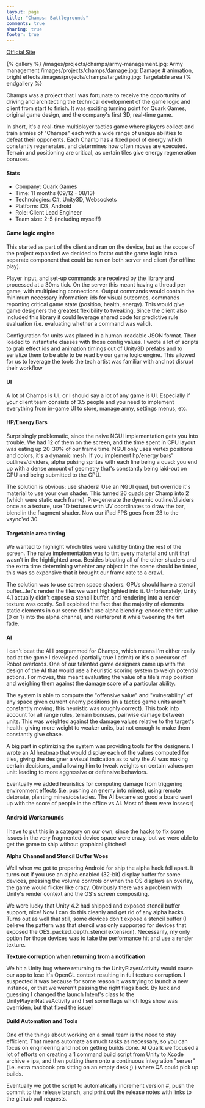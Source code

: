 ```yaml
---
layout: page
title: "Champs: Battlegrounds"
comments: true
sharing: true
footer: true
---
```


[Official Site](http://www.champsbattlegrounds.com)

{% gallery %}
/images/projects/champs/army-management.jpg: Army management
/images/projects/champs/damage.jpg: Damage # animation, bright effects
/images/projects/champs/targeting.jpg: Targetable area
{% endgallery %}

Champs was a project that I was fortunate to receive the opportunity of driving and architecting the technical development of the game logic and client from start to finish. It was exciting turning point for Quark Games, original game design, and the company's first 3D, real-time game. 

In short, it's a real-time multiplayer tactics game where players collect and train armies of "Champs" each with a wide range of unique abilities to defeat their opponents. Each Champ has a fixed pool of energy which constantly regenerates, and determines how often moves are executed. Terrain and positioning are critical, as certain tiles give energy regeneration bonuses.

#### Stats

* Company: Quark Games
* Time: 11 months (09/12 - 08/13)
* Technologies: C#, Unity3D, Websockets
* Platform: iOS, Android
* Role: Client Lead Engineer
* Team size: 2-5 (including myself!)

#### Game logic engine

This started as part of the client and ran on the device, but as the scope of the project expanded we decided to factor out the game logic into a separate component that could be run on both server and client (for offline play).

Player input, and set-up commands are received by the library and processed at a 30ms tick. On the server this meant having a thread per game, with multiplexing connections. Output commands would contain the minimum necessary information: ids for visual outcomes, commands reporting critical game state (position, health, energy). This would give game designers the greatest flexibility to tweaking. Since the client also included this library it could leverage shared code for predictive rule evaluation (i.e. evaluating whether a command was valid).

Configuration for units was placed in a human-readable JSON format. Then loaded to instantiate classes with those config values. I wrote a lot of scripts to grab effect ids and animation timings out of Unity3D prefabs and to serialize them to be able to be read by our game logic engine. This allowed for us to leverage the tools the tech artist was familiar with and not disrupt their workflow

#### UI

A lot of Champs is UI, or I should say a lot of any game is UI. Especially if your client team consists of 3.5 people and you need to implement everything from in-game UI to store, manage army, settings menus, etc. 

#### HP/Energy Bars

Surprisingly problematic, since the naive NGUI implementation gets you into trouble. We had 12 of them on the screen, and the time spent in CPU layout was eating up 20-30% of our frame time. NGUI only uses vertex positions and colors, it's a dynamic mesh. If you implement hp/energy bars' outlines/dividers, alpha pulsing sprites with each line being a quad: you end up with a dense amount of geometry that's constantly being laid-out on CPU and being submitted to the GPU.

The solution is obvious: use shaders! Use an NGUI quad, but override it's material to use your own shader. This turned 26 quads per Champ into 2 (which were static each frame). Pre-generate the dynamic outline/dividers once as a texture, use 1D textures with UV coordinates to draw the bar, blend in the fragment shader. Now our iPad FPS goes from 23 to the vsync'ed 30. 

#### Targetable area tinting

We wanted to highlight which tiles were valid by tinting the rest of the screen. The naive implementation was to tint every material and unit that wasn't in the highlighted area. Besides bloating all of the other shaders and the extra time determining whehter any object in the scene should be tinted, this was so expensive that it brought our frame rate to a crawl.

The solution was to use screen space shaders. GPUs should have a stencil buffer...let's render the tiles we want highlighted into it. Unfortunately, Unity 4.1 actually didn't expose a stencil buffer, and rendering into a render texture was costly. So I exploited the fact that the majority of elements static elements in our scene didn't use alpha blending: encode the tint value (0 or 1) into the alpha channel, and reinterpret it while tweening the tint fade.

#### AI

I can't beat the AI I programmed for Champs, which means I'm either really bad at the game I developed (partially true I admit) or it's a precursor of Robot overlords. One of our talented game designers came up with the design of the AI that would use a heuristic scoring system to weigh potential actions. For moves, this meant evaluating the value of a tile's map position and weighing them against the damage score of a particular ability.

The system is able to compute the "offensive value" and "vulnerability" of any space given current enemy positions (in a tactics game units aren't constantly moving, this heuristic was roughly correct). This took into account for all range rules, terrain bonuses, pairwise damage between units. This was weighted against the damage values relative to the target's health: giving more weight to weaker units, but not enough to make them constantly give chase.

A big part in optimizing the system was providing tools for the designers. I wrote an AI heatmap that would display each of the values computed for tiles, giving the designer a visual indication as to why the AI was making certain decisions, and allowing him to tweak weights on certain values per unit: leading to more aggressive or defensive behaviors.

Eventually we added heuristics for computing damage from triggering environment effects (i.e. pushing an enemy into mines), using remote detonate, planting mines/obstacles. The AI became so good a board went up with the score of people in the office vs AI. Most of them were losses :)

#### Android Workarounds

I have to put this in a category on our own, since the hacks to fix some issues in the very fragmented device space were crazy, but we were able to get the game to ship without graphical glitches!

**Alpha Channel and Stencil Buffer Woes**

Well when we got to preparing Android for ship the alpha hack fell apart. It turns out if you use an alpha enabled (32-bit) display buffer for some devices, pressing the volume controls or when the OS displays an overlay, the game would flicker like crazy. Obviously there was a problem with Unity's render context and the OS's screen compositing.

We were lucky that Unity 4.2 had shipped and exposed stencil buffer support, nice! Now I can do this cleanly and get rid of any alpha hacks. Turns out as well that still, some devices don't expose a stencil buffer (I believe the pattern was that stencil was only supported for devices that exposed the OES_packed_depth_stencil extension). Necessarily, my only option for those devices was to take the performance hit and use a render texture.

**Texture corruption when returning from a notification**

We hit a Unity bug where returning to the UnityPlayerActivity would cause our app to lose it's OpenGL context resulting in full texture corruption. I suspected it was because for some reason it was trying to launch a new instance, or that we weren't passing the right flags back. By luck and guessing I changed the launch Intent's class to the UnityPlayerNativeActivity and I set some flags which logs show was overriden, but that fixed the issue!

#### Build Automation and Tools

One of the things about working on a small team is the need to stay efficient. That means automate as much tasks as necessary, so you can focus on engineering and not on getting builds done. At Quark we focused a lot of efforts on creating a 1 command build script from Unity to Xcode archive + ipa, and then putting them onto a continuous integration "server" (i.e. extra macbook pro sitting on an empty desk ;) ) where QA could pick up builds.

Eventually we got the script to automatically increment version #, push the commit to the release branch, and print out the release notes with links to the github pull requests.



